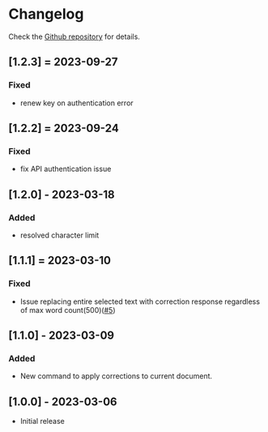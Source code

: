 # Changelog

Check the [Github repository](https://github.com/moonkorea00/vscode-korean-grammar-checker) for details.

## [1.2.3] = 2023-09-27

### Fixed

- renew key on authentication error

## [1.2.2] = 2023-09-24

### Fixed

- fix API authentication issue

## [1.2.0] - 2023-03-18

### Added

- resolved character limit

## [1.1.1] = 2023-03-10

### Fixed

- Issue replacing entire selected text with correction response regardless of max word count(500)([#5](https://github.com/moonkorea00/vscode-korean-grammar-checker/issues/5))

## [1.1.0] - 2023-03-09

### Added

- New command to apply corrections to current document.

## [1.0.0] - 2023-03-06

- Initial release